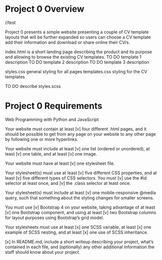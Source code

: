 # Project 0 Overview

//test

Project 0 presents a simple website presenting a couple of CV template layouts that will be further expanded so users can choose a CV template add their information and download or share online their CV/s. 

index.html is a short landing page describing the product and its purpose and allowing to browse the existing CV templates.
TO DO template 1 description
TO DO template 2 description
TO DO template 3 description

styles.css general styling for all pages
templates.css styling for the CV templates

TO DO describe styles.scss

# Project 0 Requirements

Web Programming with Python and JavaScript

Your website must contain at least [v] four different .html pages, and it should be possible to get from any page on your website to any other page by following one or more hyperlinks.

Your website must include at least [v] one list (ordered or unordered), at least [v] one table, and at least [v] one image.

Your website must have at least [v] one stylesheet file.

Your stylesheet(s) must use at least [v] five different CSS properties, and at least [v] five different types of CSS selectors. You must [v] use the #id selector at least once, and [v] the .class selector at least once.

Your stylesheet(s) must include at least [v] one mobile-responsive @media query, such that something about the styling changes for smaller screens.

You must use [v] Bootstrap 4 on your website, taking advantage of at least [v] one Bootstrap component, and using at least [v] two Bootstrap columns for layout purposes using Bootstrap’s grid model.

Your stylesheets must use at least [x] one SCSS variable, at least [x] one example of SCSS nesting, and at least [x] one use of SCSS inheritance.

[x] In README.md, include a short writeup describing your project, what’s contained in each file, and (optionally) any other additional information the staff should know about your project.
